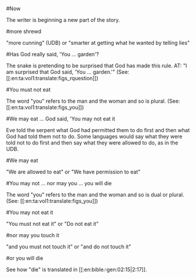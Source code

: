 #Now

The writer is beginning a new part of the story.

#more shrewd

"more cunning" (UDB) or "smarter at getting what he wanted by telling lies"

#Has God really said, 'You ... garden'?

The snake is pretending to be surprised that God has made this rule. AT: "I am surprised that God said, 'You ... garden.'" (See: [[:en:ta:vol1:translate:figs_rquestion]])

#You must not eat

The word "you" refers to the man and the woman and so is plural. (See: [[:en:ta:vol1:translate:figs_you]])

#We may eat ... God said, 'You may not eat it

Eve told the serpent what God had permitted them to do first and then what God had told them not to do. Some languages would say what they were told not to do first and then say what they were allowed to do, as in the UDB.

#We may eat

"We are allowed to eat" or "We have permission to eat"

#You may not ... nor may you ... you will die

The word "you" refers to the man and the woman and so is dual or plural. (See: [[:en:ta:vol1:translate:figs_you]])

#You may not eat it

"You must not eat it" or "Do not eat it"

#nor may you touch it

"and you must not touch it" or "and do not touch it"

#or you will die

See how "die" is translated in [[:en:bible:notes:gen:02:15|2:17]].